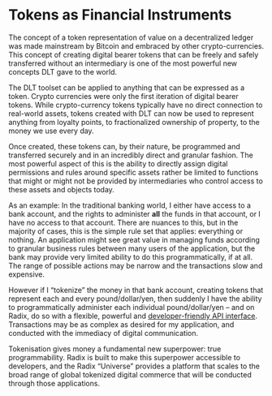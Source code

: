 # Tokens as Financial Instruments

The concept of a token representation of value on a decentralized ledger was made mainstream by Bitcoin and embraced by other crypto-currencies. This concept of creating digital bearer tokens that can be freely and safely transferred without an intermediary is one of the most powerful new concepts DLT gave to the world.

The DLT toolset can be applied to anything that can be expressed as a token. Crypto currencies were only the first iteration of digital bearer tokens. While crypto-currency tokens typically have no direct connection to real-world assets, tokens created with DLT can now be used to represent anything from loyalty points, to fractionalized ownership of property, to the money we use every day.

Once created, these tokens can, by their nature, be programmed and transferred securely and in an incredibly direct and granular fashion. The most powerful aspect of this is the ability to directly assign digital permissions and rules around specific assets rather be limited to functions that might or might not be provided by intermediaries who control access to these assets and objects today.

As an example: In the traditional banking world, I either have access to a bank account, and the rights to administer **all** the funds in that account, or I have no access to that account. There are nuances to this, but in the majority of cases, this is the simple rule set that applies: everything or nothing. An application might see great value in managing funds according to granular business rules between many users of the application, but the bank may provide very limited ability to do this programmatically, if at all. The range of possible actions may be narrow and the transactions slow and expensive.

However if I “tokenize” the money in that bank account, creating tokens that represent each and every pound/dollar/yen, then suddenly I have the ability to programmatically administer each individual pound/dollar/yen – and on Radix, do so with a flexible, powerful and [developer-friendly API interface](https://docs.radixdlt.com/alpha/develop/java-client-library-guide/get-started). Transactions may be as complex as desired for my application, and conducted with the immediacy of digital communication.

Tokenisation gives money a fundamental new superpower: true programmability. Radix is built to make this superpower accessible to developers, and the Radix “Universe” provides a platform that scales to the broad range of global tokenized digital commerce that will be conducted through those applications.

